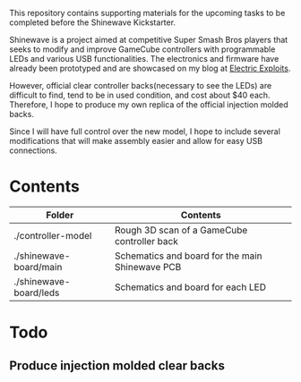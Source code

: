This repository contains supporting materials for the upcoming tasks to be completed before the Shinewave Kickstarter.

Shinewave is a project aimed at competitive Super Smash Bros players that seeks to modify and improve GameCube controllers with programmable LEDs and various USB functionalities. The electronics and firmware have already been prototyped and are showcased on my blog at [Electric Exploits](http://electricexploits.net/).

However, official clear controller backs(necessary to see the LEDs) are difficult to find, tend to be in used condition, and cost about $40 each. Therefore, I hope to produce my own replica of the official injection molded backs.

Since I will have full control over the new model, I hope to include several modifications that will make assembly easier and allow for easy USB connections.

# Contents
 | Folder                   | Contents
 | ------------------------ | -----------
 | ./controller-model       | Rough 3D scan of a GameCube controller back
 | ./shinewave-board/main   | Schematics and board for the main Shinewave PCB
 | ./shinewave-board/leds   | Schematics and board for each LED 

# Todo

## Produce injection molded clear backs


